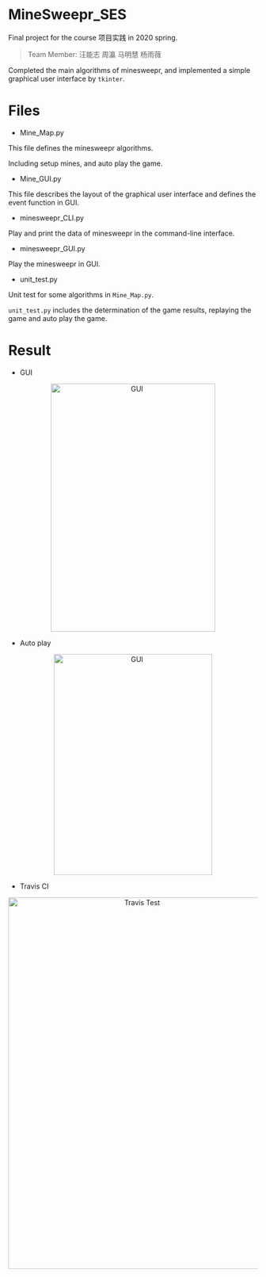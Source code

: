 # MineSweepr_SES

Final project for the course 项目实践 in 2020 spring.

> Team Member: 汪能志 周瀛 马明慧 杨雨薇

Completed the main algorithms of minesweepr, and implemented a simple graphical user interface by ` tkinter `.

# Files 

* Mine_Map.py

This file defines the minesweepr algorithms.

Including setup mines,  and auto play the game.

* Mine_GUI.py

This file describes the layout of the graphical user interface and defines the event function in GUI.

* minesweepr_CLI.py

Play and print the data of minesweepr in the command-line interface.

* minesweepr_GUI.py

Play the minesweepr in GUI.

* unit_test.py

Unit test for some algorithms in ` Mine_Map.py `.

` unit_test.py ` includes the determination of the game results, replaying the game and auto play the game.

# Result

* GUI

<div align=center>
<img height='501' width='332' src='https://github.com/NengzhiWang/MineSweepr_SES/blob/master/README%20Image/GUI.jpg' alt='GUI'>
</div>

* Auto play

<div align=center>
<img height='446' width='320' src='https://github.com/NengzhiWang/MineSweepr_SES/blob/master/README%20Image/Auto%20Play.gif' alt='GUI'>
</div>

* Travis CI

<div align=center>
<img height='750' width='525' src='https://github.com/NengzhiWang/MineSweepr_SES/blob/master/README%20Image/Travis%20Test.png' alt='Travis Test'>
</div>
